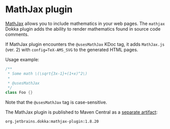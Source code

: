 # MathJax plugin

[MathJax](https://docs.mathjax.org/) allows you to include mathematics in your web pages. The `mathjax` Dokka plugin
adds the ability to render mathematics found in source code comments.

If MathJax plugin encounters the `@usesMathJax` KDoc tag, it adds `MathJax.js` (ver. 2) with `config=TeX-AMS_SVG`
to the generated HTML pages.

Usage example:

```kotlin
/**
 * Some math \(\sqrt{3x-1}+(1+x)^2\)
 * 
 * @usesMathJax
 */
class Foo {}
```

Note that the `@usesMathJax` tag is case-sensitive.

The MathJax plugin is published to Maven Central as a
[separate artifact](https://mvnrepository.com/artifact/org.jetbrains.dokka/mathjax-plugin):

```text
org.jetbrains.dokka:mathjax-plugin:1.8.20
```
